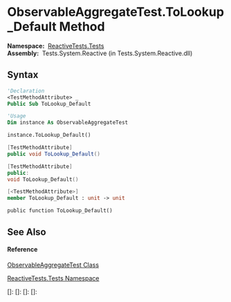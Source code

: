 # ObservableAggregateTest.ToLookup\_Default Method

**Namespace:**  [ReactiveTests.Tests](ReactiveTests.Tests\ReactiveTests.Tests.md)  
**Assembly:**  Tests.System.Reactive (in Tests.System.Reactive.dll)

## Syntax

```vb
'Declaration
<TestMethodAttribute> _
Public Sub ToLookup_Default
```

```vb
'Usage
Dim instance As ObservableAggregateTest

instance.ToLookup_Default()
```

```csharp
[TestMethodAttribute]
public void ToLookup_Default()
```

```c++
[TestMethodAttribute]
public:
void ToLookup_Default()
```

```fsharp
[<TestMethodAttribute>]
member ToLookup_Default : unit -> unit 
```

```jscript
public function ToLookup_Default()
```

## See Also

#### Reference

[ObservableAggregateTest Class](ObservableAggregateTest\ObservableAggregateTest.md)

[ReactiveTests.Tests Namespace](ReactiveTests.Tests\ReactiveTests.Tests.md)

[]: 
[]: 
[]: 
[]: 